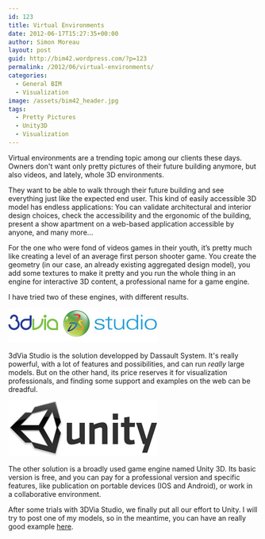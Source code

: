 ```yaml
---
id: 123
title: Virtual Environments
date: 2012-06-17T15:27:35+00:00
author: Simon Moreau
layout: post
guid: http://bim42.wordpress.com/?p=123
permalink: /2012/06/virtual-environments/
categories:
  - General BIM
  - Visualization
image: /assets/bim42_header.jpg
tags:
  - Pretty Pictures
  - Unity3D
  - Visualization
---
```

Virtual environments are a trending topic among our clients these days. Owners don't want only pretty pictures of their future building anymore, but also videos, and lately, whole 3D environments.

They want to be able to walk through their future building and see everything just like the expected end user. This kind of easily accessible 3D model has endless applications: You can validate architectural and interior design choices, check the accessibility and the ergonomic of the building, present a show apartment on a web-based application accessible by anyone, and many more...

For the one who were fond of videos games in their youth, it’s pretty much like creating a level of an average first person shooter game. You create the geometry (in our case, an already existing aggregated design model), you add some textures to make it pretty and you run the whole thing in an engine for interactive 3D content, a professional name for a game engine.

I have tried two of these engines, with different results.

![studio_logo3](/assets/2012/06/studio_logo3.jpg)

3dVia Studio is the solution developped by Dassault System. It's really powerful, with a lot of features and possibilities, and can run _really_ large models. But on the other hand, its price reserves it for visualization professionals, and finding some support and examples on the web can be dreadful.

![unity-logo](/assets/2012/06/unity-logo.jpg)

The other solution is a broadly used game engine named Unity 3D. Its basic version is free, and you can pay for a professional version and specific features, like publication on portable devices (IOS and Android), or work in a collaborative environment.

After some trials with 3DVia Studio, we finally put all our effort to Unity. I will try to post one of my models, so in the meantime, you can have an really good example [here](http://www.tetravol.com/tetravol/clients/villamare/ "Villa Mare").